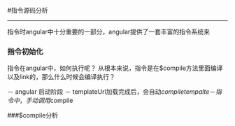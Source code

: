 #指令源码分析

---

指令时angular中十分重要的一部分，angular提供了一套丰富的指令系统来

### 指令初始化
指令在angular中，如何执行呢？
从根本来说，指令是在$compile方法里面编译以及link的，那么什么时候会编译执行？

－ angular 启动阶段
－ templateUrl加载完成后，会自动$compile tempalte
－ 指令中，手动调用$compile

###$compile分析

